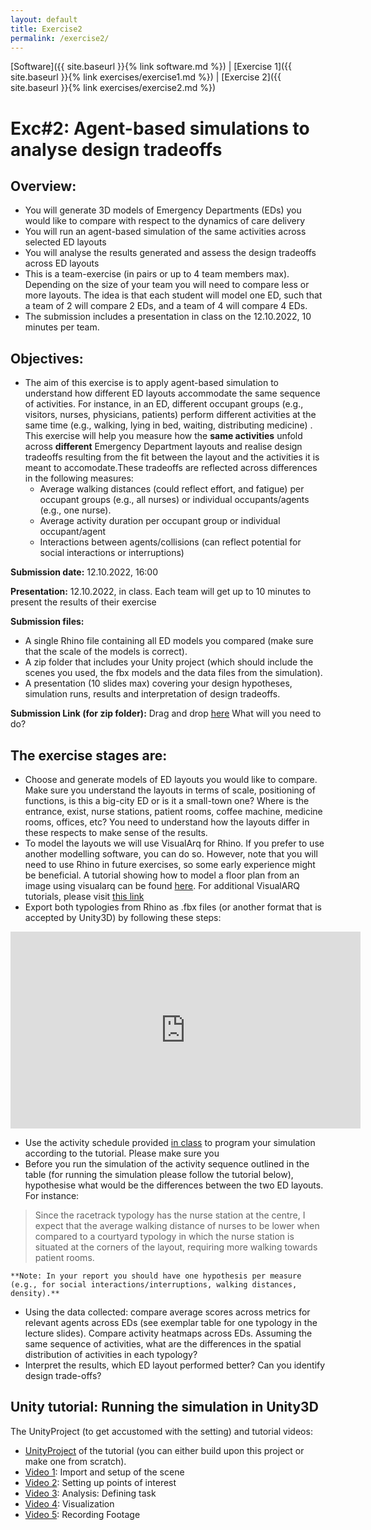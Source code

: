 ```yaml
---
layout: default
title: Exercise2
permalink: /exercise2/
---
```


[Software]({{ site.baseurl }}{% link software.md %}) | [Exercise 1]({{ site.baseurl }}{% link exercises/exercise1.md %}) | [Exercise 2]({{ site.baseurl }}{% link exercises/exercise2.md %})

# Exc#2: Agent-based simulations to analyse design tradeoffs

## Overview:
- You will generate 3D models of Emergency Departments (EDs) you would like to compare with respect to the dynamics of care delivery 
- You will run an agent-based simulation of the same activities across selected ED layouts
- You will analyse the results generated and assess the design tradeoffs across ED layouts
- This is a team-exercise (in pairs or up to 4 team members max). Depending on the size of your team you will need to compare less or more layouts. The idea is that each student will model one ED, such that a team of 2 will compare 2 EDs, and a team of 4 will compare 4 EDs.
- The submission includes a presentation in class on the 12.10.2022, 10 minutes per team.

## Objectives:
- The aim of this exercise is to apply agent-based simulation to understand how different ED layouts accommodate the same sequence of activities. For instance, in an ED, different occupant groups (e.g., visitors, nurses, physicians, patients)  perform different activities at the same time (e.g., walking, lying in bed, waiting, distributing medicine) . This exercise will help you measure how the **same activities** unfold across **different** Emergency Department layouts and realise design tradeoffs resulting from the fit between the layout and the activities it is meant to accomodate.These tradeoffs are reflected across differences in the following measures:
    - Average walking distances (could reflect effort, and fatigue) per occupant groups (e.g., all nurses) or individual occupants/agents (e.g., one nurse). 
    - Average activity duration per occupant group or individual occupant/agent
    - Interactions between agents/collisions (can reflect potential for social interactions or interruptions)

**Submission date:** 12.10.2022, 16:00

**Presentation:** 12.10.2022, in class. Each team will get up to 10 minutes to present the results of their exercise

**Submission files:**
- A single Rhino file containing all ED models you compared (make sure that the scale of the models is correct). 
- A zip folder that includes your Unity project (which should include the scenes you used, the fbx models and the data files from the simulation).
- A presentation (10 slides max) covering your design hypotheses, simulation runs, results and interpretation of design tradeoffs.

**Submission Link (for zip folder):** Drag and drop [here](https://polybox.ethz.ch/index.php/s/W8ZEiauxvYnv9IT) 
What will you need to do?

## The exercise stages are:
- Choose and generate models of ED layouts you would like to compare. Make sure you understand the layouts in terms of scale, positioning of functions, is this a big-city ED or is it a small-town one? Where is the entrance, exist, nurse stations, patient rooms, coffee machine, medicine rooms, offices, etc? You need to understand how the layouts differ in these respects to make sense of the results. 
- To model the layouts we will use VisualArq for Rhino. If you prefer to use another modelling software, you can do so. However, note that you will need to use Rhino in future exercises, so some early experience might be beneficial. A tutorial showing how to model a floor plan from an image using visualarq can be found [here](https://drive.google.com/file/d/1NVp7wVHzlMYqUnkfs7qSa9iyu5t3iO9D/view). For additional VisualARQ tutorials, please visit [this link](https://www.visualarq.com/learn/videos/)
- Export both typologies from Rhino as .fbx files (or another format that is accepted by Unity3D) by following these steps:
<iframe width="560" height="315" src="https://www.youtube.com/embed/XsIkjZUcI-U" title="YouTube video player" frameborder="0" allow="accelerometer; autoplay; clipboard-write; encrypted-media; gyroscope; picture-in-picture" allowfullscreen></iframe>

- Use the activity schedule provided [in class](https://docs.google.com/spreadsheets/d/1eSNupJELLTg8enOfSLfexkW3Xz9i4ACvlN7clGLABbo/edit?usp=sharing) to program your simulation according to the tutorial. Please make sure you 
- Before you run the simulation of the activity sequence outlined in the table (for running the simulation please follow the tutorial below), hypothesise what would be the differences between the two ED layouts. For instance:
>Since the racetrack typology has the nurse station at the centre, I expect that the average walking distance of nurses to be lower when compared to a courtyard typology in which the nurse station is situated at the corners of the layout, requiring more walking towards patient rooms.

    **Note: In your report you should have one hypothesis per measure (e.g., for social interactions/interruptions, walking distances, density).**
- Using the data collected: compare average scores across metrics for relevant agents across EDs (see exemplar table for one typology in the lecture slides). Compare activity heatmaps across EDs. Assuming the same sequence of activities, what are the differences in the spatial distribution of activities in each typology?
- Interpret the results, which ED layout performed better? Can you identify design trade-offs?

## Unity tutorial: Running the simulation in Unity3D
The UnityProject (to get accustomed with the setting) and tutorial videos:
- [UnityProject](https://polybox.ethz.ch/index.php/s/xT5jVl4cjD3IidW) of the tutorial (you can either build upon this project or make one from scratch).
- [Video 1](https://polybox.ethz.ch/index.php/s/uMOz8s2afNEMUDO): Import and setup of the scene
- [Video 2](https://polybox.ethz.ch/index.php/s/dI1hflUU9iJ4j02): Setting up points of interest
- [Video 3](https://polybox.ethz.ch/index.php/s/7I2T8U6SWxjZmEm): Analysis: Defining task
- [Video 4](https://polybox.ethz.ch/index.php/s/ubLAQQ0NZtmjwKy): Visualization
- [Video 5](https://polybox.ethz.ch/index.php/s/kHqzedOnTPVJEz7): Recording Footage
